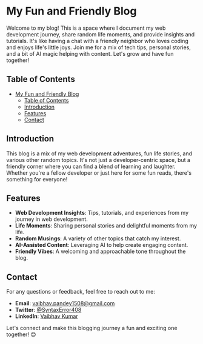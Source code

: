 # My Fun and Friendly Blog

Welcome to my blog! This is a space where I document my web development journey, share random life moments, and provide insights and tutorials. It's like having a chat with a friendly neighbor who loves coding and enjoys life's little joys. Join me for a mix of tech tips, personal stories, and a bit of AI magic helping with content. Let's grow and have fun together!

## Table of Contents
- [My Fun and Friendly Blog](#my-fun-and-friendly-blog)
  - [Table of Contents](#table-of-contents)
  - [Introduction](#introduction)
  - [Features](#features)
  - [Contact](#contact)

## Introduction

This blog is a mix of my web development adventures, fun life stories, and various other random topics. It's not just a developer-centric space, but a friendly corner where you can find a blend of learning and laughter. Whether you're a fellow developer or just here for some fun reads, there's something for everyone!

## Features

- **Web Development Insights**: Tips, tutorials, and experiences from my journey in web development.
- **Life Moments**: Sharing personal stories and delightful moments from my life.
- **Random Musings**: A variety of other topics that catch my interest.
- **AI-Assisted Content**: Leveraging AI to help create engaging content.
- **Friendly Vibes**: A welcoming and approachable tone throughout the blog.

## Contact

For any questions or feedback, feel free to reach out to me:

- **Email**: vaibhav.pandey1508@gmail.com
- **Twitter**: [@SyntaxError408](https://x.com/SyntaxError408)
- **LinkedIn**: [Vaibhav Kumar](https://www.linkedin.com/in/devxvaibhav)

Let's connect and make this blogging journey a fun and exciting one together! 😊
